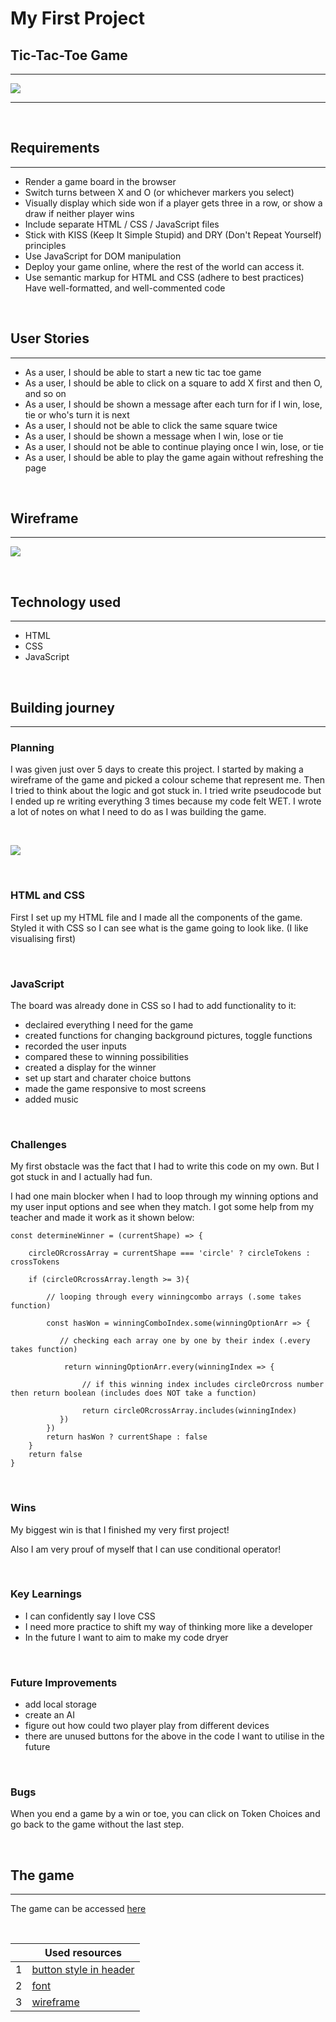 # My First Project 

## **Tic-Tac-Toe Game**
***
![](/pictures/final_look_of_game.png)
***

<br>

## **Requirements**
***
- Render a game board in the browser
- Switch turns between X and O (or whichever markers you select)
- Visually display which side won if a player gets three in a row, or show a draw if neither player wins
- Include separate HTML / CSS / JavaScript files
- Stick with KISS (Keep It Simple Stupid) and DRY (Don't Repeat Yourself) principles
- Use JavaScript for DOM manipulation
- Deploy your game online, where the rest of the world can access it.
- Use semantic markup for HTML and CSS (adhere to best practices)
Have well-formatted, and well-commented code

<br>

## **User Stories** 
***
- As a user, I should be able to start a new tic tac toe game
- As a user, I should be able to click on a square to add X first and then O, and so on
- As a user, I should be shown a message after each turn for if I win, lose, tie or who's turn it is next
- As a user, I should not be able to click the same square twice
- As a user, I should be shown a message when I win, lose or tie
- As a user, I should not be able to continue playing once I win, lose, or tie
- As a user, I should be able to play the game again without refreshing the page

<br>

## **Wireframe**  
***
![](/pictures/wireframe.png)

<br>

## **Technology used**
***
- HTML
- CSS
- JavaScript

<br>

## **Building journey** 
***
### Planning
I was given just over 5 days to create this project. I started by making a wireframe of the game and picked a colour scheme that represent me. Then I tried to think about the logic and got stuck in. I tried write pseudocode but I ended up re writing everything 3 times because my code felt WET. I wrote a lot of notes on what I need to do as I was building the game.

<br>

![](/pictures/thinking-out-loud.png)

<br>

### **HTML and CSS**
First I set up my HTML file and I made all the components of the game. Styled it with CSS so I can see what is the game going to look like. (I like visualising first)

<br>

### **JavaScript**
The board was already done in CSS so I had to add functionality to it: 
- declaired everything I need for the game
- created functions for changing background pictures, toggle functions
- recorded the user inputs
- compared these to winning possibilities
- created a display for the winner
- set up start and charater choice buttons
- made the game responsive to most screens
- added music

<br>

### **Challenges**
My first obstacle was the fact that I had to write this code on my own. But I got stuck in and I actually had fun.

I had one main blocker when I had to loop through my winning options and my user input options and see when they match. I got some help from my teacher and made it work as it shown below:

```
const determineWinner = (currentShape) => {

    circleORcrossArray = currentShape === 'circle' ? circleTokens : crossTokens

    if (circleORcrossArray.length >= 3){

        // looping through every winningcombo arrays (.some takes function)

        const hasWon = winningComboIndex.some(winningOptionArr => {

           // checking each array one by one by their index (.every takes function)

            return winningOptionArr.every(winningIndex => {

                // if this winning index includes circleOrcross number then return boolean (includes does NOT take a function)

                return circleORcrossArray.includes(winningIndex)
           })
        }) 
        return hasWon ? currentShape : false 
    } 
    return false 
}
```

<br>

### **Wins**
My biggest win is that I finished my very first project! 

Also I am very prouf of myself that I can use conditional operator!

<br>

### **Key Learnings**
- I can confidently say I love CSS
- I need more practice to shift my way of thinking more like a developer
- In the future I want to aim to make my code dryer 

<br>

### **Future Improvements**
- add local storage
- create an AI
- figure out how could two player play from different devices
- there are unused buttons for the above in the code I want to utilise in the future

<br>

### **Bugs**
When you end a game by a win or toe, you can click on Token Choices and go back to the game without the last step.

<br>


## **The game**  
***
The game can be accessed [here]()

<br>

|| Used resources
| --- | --- |
| 1 | [button style in header](https://webgolovolomki.com/en/how-to-make-a-button-click-effect-in-css/) |
| 2 | [font](https://www.fontspace.com/category/bubbles#_=_) |
| 3 | [wireframe](https://www.canva.com/) |

